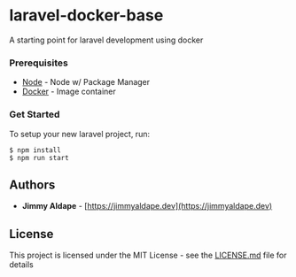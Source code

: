 # laravel-docker-base
A starting point for laravel development using docker

### Prerequisites
* [Node](https://nodejs.org/en/) - Node w/ Package Manager
* [Docker](https://docs.docker.com/) - Image container 

### Get Started

To setup your new laravel project, run:
```
$ npm install
$ npm run start
```

## Authors

* **Jimmy Aldape** - [https://jimmyaldape.dev](https://jimmyaldape.dev)

## License

This project is licensed under the MIT License - see the [LICENSE.md](LICENSE.md) file for details
